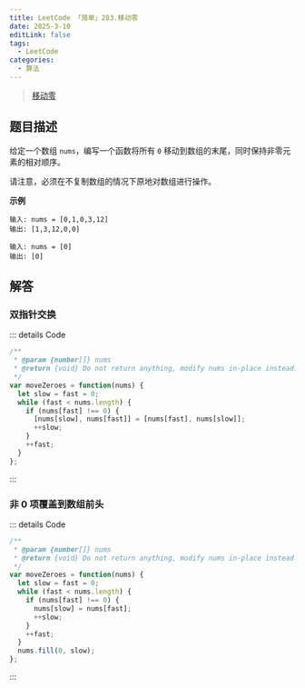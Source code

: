 ```yaml
---
title: LeetCode 「简单」283.移动零
date: 2025-3-10
editLink: false
tags:
  - LeetCode
categories:
  - 算法
---
```


> [移动零](https://leetcode.cn/problems/move-zeroes/description/)

## 题目描述

给定一个数组 `nums`，编写一个函数将所有 `0` 移动到数组的末尾，同时保持非零元素的相对顺序。

请注意，必须在不复制数组的情况下原地对数组进行操作。

**示例**

```
输入: nums = [0,1,0,3,12]
输出: [1,3,12,0,0]

输入: nums = [0]
输出: [0]
```

## 解答

### 双指针交换

::: details Code
```js
/**
 * @param {number[]} nums
 * @return {void} Do not return anything, modify nums in-place instead.
 */
var moveZeroes = function(nums) {
  let slow = fast = 0;
  while (fast < nums.length) {
    if (nums[fast] !== 0) {
      [nums[slow], nums[fast]] = [nums[fast], nums[slow]];
      ++slow;
    }
    ++fast;
  }
};
```
:::

### 非 0 项覆盖到数组前头

::: details Code
```js
/**
 * @param {number[]} nums
 * @return {void} Do not return anything, modify nums in-place instead.
 */
var moveZeroes = function(nums) {
  let slow = fast = 0;
  while (fast < nums.length) {
    if (nums[fast] !== 0) {
      nums[slow] = nums[fast];
      ++slow;
    }
    ++fast;
  }
  nums.fill(0, slow);
};
```
:::
